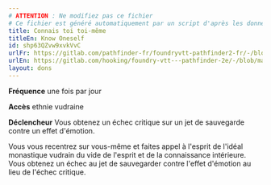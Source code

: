 ```yaml
---
# ATTENTION : Ne modifiez pas ce fichier
# Ce fichier est généré automatiquement par un script d'après les données du module Foundry VTT officiel et de sa traduction
title: Connais toi toi-même
titleEn: Know Oneself
id: shp63QZvw9xvkVvC
urlFr: https://gitlab.com/pathfinder-fr/foundryvtt-pathfinder2-fr/-/blob/master/data/feats/shp63QZvw9xvkVvC.htm
urlEn: https://gitlab.com/hooking/foundry-vtt---pathfinder-2e/-/blob/master/packs/data/feats.db/know-oneself.json
layout: dons
---
```

**Fréquence** une fois par jour

**Accès** ethnie vudraine

**Déclencheur** Vous obtenez un échec critique sur un jet de sauvegarde contre un effet d'émotion.

Vous vous recentrez sur vous-même et faites appel à l'esprit de l'idéal monastique vudrain du vide de l'esprit et de la connaissance intérieure. Vous obtenez un échec au jet de sauvegarder contre l'effet d'émotion au lieu de l'échec critique.
